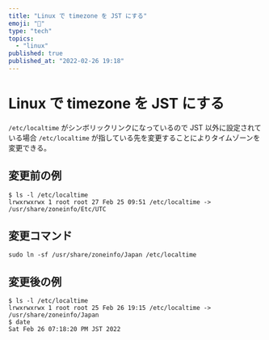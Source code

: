 ```yaml
---
title: "Linux で timezone を JST にする"
emoji: "💨"
type: "tech"
topics:
  - "linux"
published: true
published_at: "2022-02-26 19:18"
---
```


# Linux で timezone を JST にする

`/etc/localtime` がシンボリックリンクになっているので JST 以外に設定されている場合 `/etc/localtime` が指している先を変更することによりタイムゾーンを変更できる。

## 変更前の例

```
$ ls -l /etc/localtime
lrwxrwxrwx 1 root root 27 Feb 25 09:51 /etc/localtime -> /usr/share/zoneinfo/Etc/UTC
```

## 変更コマンド

```
sudo ln -sf /usr/share/zoneinfo/Japan /etc/localtime
```

## 変更後の例

```
$ ls -l /etc/localtime
lrwxrwxrwx 1 root root 25 Feb 26 19:15 /etc/localtime -> /usr/share/zoneinfo/Japan
$ date
Sat Feb 26 07:18:20 PM JST 2022
```